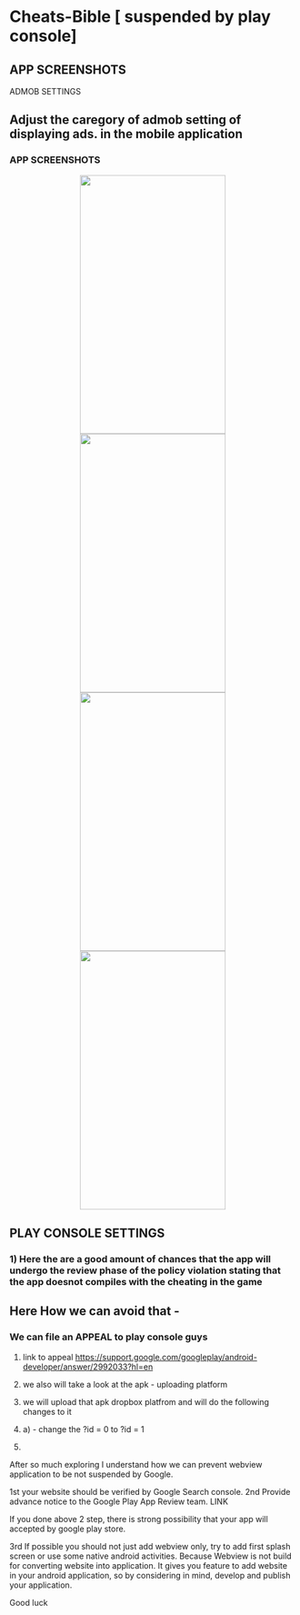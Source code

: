 # Cheats-Bible [ suspended by play console]



## APP SCREENSHOTS

ADMOB SETTINGS

## Adjust the caregory of admob setting of displaying ads. in the mobile application



### APP SCREENSHOTS
<p align="center">
  <img src="https://user-images.githubusercontent.com/40432616/92407192-89870f00-f157-11ea-9f9d-5e682751f3c7.jpg" width="256" height="455">
  <img src="https://user-images.githubusercontent.com/40432616/92407205-8c81ff80-f157-11ea-925c-c82ffa172369.jpg" width="256" height="455">
  <img src="https://user-images.githubusercontent.com/40432616/92407209-8e4bc300-f157-11ea-995d-764cebe2f635.jpg" width="256" height="455">
  <img src="https://user-images.githubusercontent.com/40432616/92407212-90ae1d00-f157-11ea-8051-5f65775bacb8.jpg" width="256" height="455">
</p>



## PLAY CONSOLE SETTINGS

### 1) Here the are a good amount of chances that the app will undergo the review phase of the policy violation stating that the app doesnot compiles with the cheating in the game

## Here How we can avoid that - 
### We can file an APPEAL to play console guys

1) link to appeal https://support.google.com/googleplay/android-developer/answer/2992033?hl=en
2) we also will take a look at the apk - uploading platform
3) we will upload that apk dropbox platfrom and will do  the following changes to it


4) a) - change the ?id = 0 to ?id = 1
5) 



After so much exploring I understand how we can prevent webview application to be not suspended by Google.

1st your website should be verified by Google Search console. 2nd Provide advance notice to the Google Play App Review team. LINK

If you done above 2 step, there is strong possibility that your app will accepted by google play store.

3rd If possible you should not just add webview only, try to add first splash screen or use some native android activities. Because Webview is not build for converting website into application. It gives you feature to add website in your android application, so by considering in mind, develop and publish your application.

Good luck


